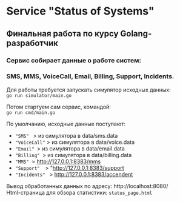# Service "Status of Systems"
## Финальная работа по курсу Golang-разработчик
### Сервис собирает данные о работе систем:
### SMS, MMS, VoiceCall, Email, Billing, Support, Incidents.
        
Для работы требуется запускать симулятор исходных данных:   
`go run simulator/main.go`

Потом стартуем сам сервис, командой:    
`go run cmd/main.go`

По умолчанию, исходные данные поступают:    
* `"SMS" `  > из симулятора в data/sms.data   
* `"VoiceCall"` > из симулятора в data/voice.data  
* `"Email" `> из симулятора в data/email.data  
* `"Billing" `> из симулятора в data/billing.data   
* `"MMS" `> http://127.0.0.1:8383/mms   
* `"Support"  `> "http://127.0.0.1:8383/support     
* `"Incidents" ` > http://127.0.0.1:8383/accendent

Вывод обработанных данных по адресу: http://localhost:8080/     
Html-страница для обзора статистики: `status_page.html`
